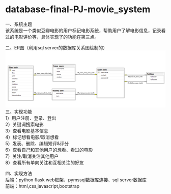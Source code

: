 # database-final-PJ-movie_system
一、系统主题  
该系统是一个类似豆瓣电影的用户标记电影系统，帮助用户了解电影信息，记录看过的电影评价等，具体实现了的功能在第三点。  
  
二、ER图（利用sql server的数据库关系图绘制的）  
![image](https://github.com/izumitoda/database-final-PJ-movie_system/blob/master/static/%E5%9B%BE%E7%89%871.png)
三、实现功能  
1）用户注册、登录、登出  
2）关键词搜索电影  
3）查看电影基本信息  
4）标记想看电影/取消想看  
5）发表、删除、编辑短评&评分  
6）查看自己和其他用户的想看、看过的电影  
7）关注/取消关注其他用户  
8）查看所有单向关注和互相关注的好友  

四、实现方法  
后端：python flask web框架、pymssql数据库连接、sql server数据库  
前端：html,css,javascript,bootstrap  
